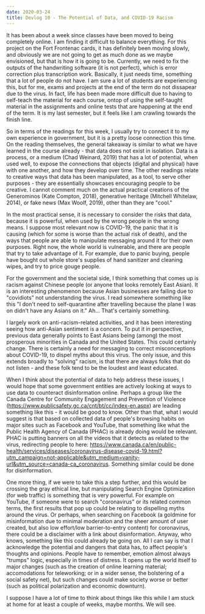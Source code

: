 ```yaml
---
date: 2020-03-24
title: Devlog 10 - The Potential of Data, and COVID-19 Racism
---
```

It has been about a week since classes have been moved to being completely online. I am finding it difficult to balance everything. For this project on the Fort Frontenac cards, it has definitely been moving slowly, and obviously we are not going to get as much done as we maybe envisioned, but that is how it is going to be. Currently, we need to fix the outputs of the handwriting software (it is not perfect), which is error correction plus transcription work. Basically, it just needs time, something that a lot of people do not have. I am sure a lot of students are experiencing this, but for me, exams and projects at the end of the term do not dissapear due to the virus. In fact, life has been made more difficult due to having to self-teach the material for each course, ontop of using the self-taught material in the assignments and online tests that are happening at the end of the term. It is my last semester, but it feels like I am crawling towards the finish line.

So in terms of the readings for this week, I usually try to connect it to my own experience in government, but it is a pretty loose connection this time. On the reading themselves, the general takeaway is similar to what we have learned in the course already - that data does not exist in isolation. Data is a process, or a medium (Chad Weinard, 2019) that has a lot of potential, when used well, to expose the connections that objects (digital and physical) have with one another, and how they develop over time. The other readings relate to creative ways that data has been manipulated, as a tool, to serve other purposes - they are essentially showcases encouraging people to be creative. I cannot comment much on the actual practical creations of the Generominos (Kate Compton, 2018), generative heritage (Mitchell Whitelaw, 2014), or fake news (Max Woolf, 2019), other than they are "cool." 

In the most practical sense, it is necessary to consider the risks that data, because it is powerful, when used by the wrong people in the wrong means. I suppose most relevant now is COVID-19, the panic that it is causing (which for some is worse than the actual risk of death), and the ways that people are able to manipulate messaging around it for their own purposes. Right now, the whole world is vulnerable, and there are people that try to take advantage of it. For example, due to panic buying, people have bought out whole store's supplies of hand sanitizer and cleaning wipes, and try to price gouge people. 

For the government and the societal side, I think something that comes up is racism against Chinese people (or anyone that looks remotely East Asian). It is an interesting phenomenon because Asian businesses are failing due to "covidiots" not understanding the virus. I read somewhere something like this "I don't need to self-quarantine after travelling because the plane I was on didn't have any Asians on it." Ah... That's certainly something. 

I largely work on anti-racism-related activities, and it has been interesting seeing how anti-Asian sentiment is a concern. To put it in perspective, previous data generally points to East Asians being (among) the most prosperous minorities in Canada and the United States. This could certainly change. There is certainly a need for messaging to correct misconceptions about COVID-19, to dispel myths about this virus. The only issue, and this extends broadly to "solving" racism, is that there are always folks that do not listen - and these folk tend to be the loudest and least educated.

When I think about the potential of data to help address these issues, I would hope that some government entities are actively looking at ways to use data to counteract disinformation online. Perhaps a group like the Canada Centre for Community Engagement and Prevention of Violence (https://www.publicsafety.gc.ca/cnt/bt/cc/index-en.aspx) are leading something like this - it would be good to know. Other than that, what I would suggest is that based on collected data of people's browsing habits on major sites such as Facebook and YouTube, that something like what the Public Health Agency of Canada (PHAC) is already doing would be relevant. PHAC is putting banners on all the videos that it detects as related to the virus, redirecting people to here: https://www.canada.ca/en/public-health/services/diseases/coronavirus-disease-covid-19.html?utm_campaign=not-applicable&utm_medium=vanity-url&utm_source=canada-ca_coronavirus. Something similar could be done for disinformation.

One more thing, if we were to take this a step further, and this would be crossing the gray ethical line, but manipulating Search Engine Optimization (for web traffic) is something that is very powerful. For example on YouTube, if someone were to search "coronavirus" or its related common terms, the first results that pop up could be relating to dispelling myths around the virus. Or perhaps, when searching on Facebook (a goldmine for misinformation due to minimal moderation and the sheer amount of user created, but also low effort/low barrier-to-entry content) for coronavirus, there could be a disclaimer with a link about disinformation. Anyway, who knows, something like this could already be going on. All I can say is that I acknowledge the potential and dangers that data has, to affect people's thoughts and opinions. People have to remember, emotion almost always "trumps" logic, especially in times of distress. It opens up the world itself to major changes (such as the creation of online learning material; accomodations for teleworking; or in a wider sense, the bolstering of a social safety net), but such changes could make society worse or better (such as political polarization and economic downturn).

I suppose I have a lot of time to think about things like this while I am stuck at home for at least a couple of weeks, maybe months. We will see.
